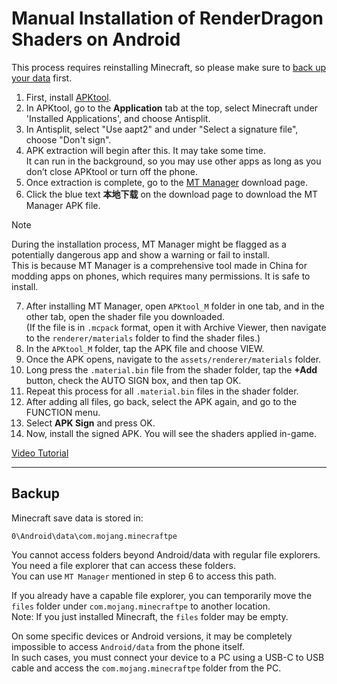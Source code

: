 # Manual Installation of RenderDragon Shaders on Android

This process requires reinstalling Minecraft, so please make sure to [back up your data](#backup) first.  

1. First, install [APKtool](https://maximoff.su/apktool/?lang=en).
2. In APKtool, go to the **Application** tab at the top, select Minecraft under 'Installed Applications', and choose Antisplit.
3. In Antisplit, select "Use aapt2" and under "Select a signature file", choose "Don't sign".
4. APK extraction will begin after this. It may take some time.  
   It can run in the background, so you may use other apps as long as you don’t close APKtool or turn off the phone.
5. Once extraction is complete, go to the [MT Manager](https://mt2.cn/download) download page.
6. Click the blue text **本地下载** on the download page to download the MT Manager APK file.
> [!NOTE]
> During the installation process, MT Manager might be flagged as a potentially dangerous app and show a warning or fail to install.  
> This is because MT Manager is a comprehensive tool made in China for modding apps on phones, which requires many permissions. It is safe to install.

7. After installing MT Manager, open `APKtool_M` folder in one tab, and in the other tab, open the shader file you downloaded.  
(If the file is in `.mcpack` format, open it with Archive Viewer, then navigate to the `renderer/materials` folder to find the shader files.)
8. In the `APKtool_M` folder, tap the APK file and choose VIEW.
9. Once the APK opens, navigate to the `assets/renderer/materials` folder.
10. Long press the `.material.bin` file from the shader folder, tap the **+Add** button, check the AUTO SIGN box, and then tap OK.
11. Repeat this process for all `.material.bin` files in the shader folder.  
12. After adding all files, go back, select the APK again, and go to the FUNCTION menu.
13. Select **APK Sign** and press OK.
14. Now, install the signed APK. You will see the shaders applied in-game.

[Video Tutorial](https://youtu.be/MYlnjqnFBgw?si=uE6-c8qUwx2cjUAn)

---

## Backup

Minecraft save data is stored in:  
```
0\Android\data\com.mojang.minecraftpe
```

You cannot access folders beyond Android/data with regular file explorers. You need a file explorer that can access these folders.  
You can use `MT Manager` mentioned in step 6 to access this path.

If you already have a capable file explorer, you can temporarily move the `files` folder under `com.mojang.minecraftpe` to another location.  
Note: If you just installed Minecraft, the `files` folder may be empty.

On some specific devices or Android versions, it may be completely impossible to access `Android/data` from the phone itself.  
In such cases, you must connect your device to a PC using a USB-C to USB cable and access the `com.mojang.minecraftpe` folder from the PC.
